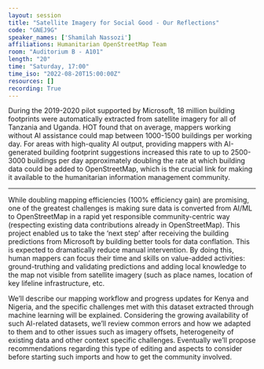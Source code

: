 ```yaml
---
layout: session
title: "Satellite Imagery for Social Good - Our Reflections"
code: "GNEJ9G"
speaker_names: ['Shamilah Nassozi']
affiliations: Humanitarian OpenStreetMap Team
room: "Auditorium B - A101"
length: "20"
time: "Saturday, 17:00"
time_iso: "2022-08-20T15:00:00Z"
resources: []
recording: True
---
```


During the 2019-2020 pilot supported by Microsoft, 18 million building footprints were automatically extracted from satellite imagery for all of Tanzania and Uganda. HOT found that on average, mappers working without AI assistance could map between 1000-1500 buildings per working day. For areas with high-quality AI output, providing mappers with AI-generated building footprint suggestions increased this rate to up to 2500-3000 buildings per day approximately doubling the rate at which building data could be added to OpenStreetMap, which is the crucial link for making it available to the humanitarian information management community.

<hr>

While doubling mapping efficiencies (100% efficiency gain) are promising, one of the greatest challenges is making sure data is converted from AI/ML to OpenStreetMap in a rapid yet responsible community-centric way (respecting existing data contributions already in OpenStreetMap). This project enabled us to take the ‘next step’ after receiving the building predictions from Microsoft by building better tools for data conflation. This is expected to dramatically reduce manual intervention. By doing this, human mappers can focus their time and skills on value-added activities: ground-truthing and validating predictions and adding local knowledge to the map not visible from satellite imagery (such as place names, location of key lifeline infrastructure, etc. 

We’ll describe our mapping workflow and progress updates for Kenya and Nigeria, and the specific challenges met with this dataset extracted through machine learning will be explained. Considering the growing availability of such AI-related datasets, we’ll review common errors and how we adapted to them and to other issues such as imagery offsets, heterogeneity of existing data and other context specific challenges. Eventually we’ll propose recommendations regarding this type of editing and aspects to consider before starting such imports and how to get the community involved.


